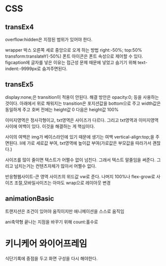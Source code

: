 # CSS


## transEx4
overflow:hidden은 지정된 범위가 있어야 한다.

wrapper 박스 오른쪽 세로 중앙으로 오게 하는 방법
right:-50%; top:50%
transform:translateY(-50%)
폰트 아이콘은 폰트 속성으로 제어할 수 있다.
figcaption에 글자를 넣은 이유는 접근성 문제 때문에 넣었고
숨기기 위해 text-indent:-9999px로 숨겨주면된다.

## transEx5

 display:none;은 transition이 적용이 안된다. 해결 방안은 opacity:0; 등을 사용하는 것이다.
 아래에서 위로 채워지는 transition은 포지션값을 bottom으로 주고 width값은 동일하게 주고 호버 전에는 height값 0 다음은 height값 100%

 이미지영역은 정사각형이고, txt영역은 사이즈가 다르다.
 그리고 txt영역과 이미지영역사이에 여백이 있다.
 이것을 해결하는 게 핵심이다.

 사이의 여백은 img가 베이스라인에 있기 때문에 생기는 여백
vertical-align:top;을 주면된다.
 li에 가로 세로값 부여, txt영역에 높이값 부여(가로값은 부모값을 따라가서 괜찮다.)

사이즈를 많이 줄이면 텍스트가 어쩔수 없이 넘친다.
그래서 텍스트 말줄임을 써준다. 그리고 넘치는거는 컨텐츠자체가 많아서 어쩔수 없다.

반응형웹사이트-큰 영역 사이즈의 위드값 vw로 준다.
나머지 100%나 flex-grow로 사이즈 조절,모바일사이즈는 아마도 wrap으로 레이아웃 변경

## animationBasic
트랜지션은 조건이 있어야 움직이지만 애니메이션을 스스로 움직임

ani축약형
끝나는 지점을 바꾸기 위해 count:홀수로



# 키니케어 와이어프레임
식단기록에 중점을 두고 화면 구성을 다시 해야한다.
